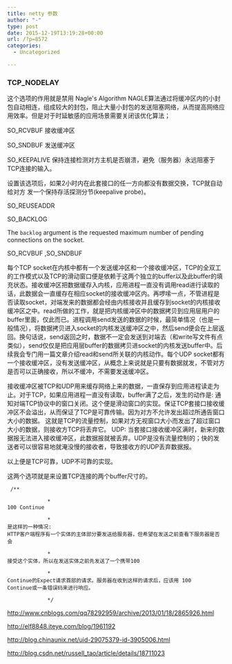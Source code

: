 ```yaml
---
title: netty 参数
author: "-"
type: post
date: 2015-12-19T13:19:28+00:00
url: /?p=8572
categories:
  - Uncategorized

---
```

### TCP_NODELAY
这个选项的作用就是禁用 Nagle's Algorithm
NAGLE算法通过将缓冲区内的小封包自动相连，组成较大的封包，阻止大量小封包的发送阻塞网络，从而提高网络应用效率。但是对于时延敏感的应用场景需要关闭该优化算法；

SO_RCVBUF 接收缓冲区

SO_SNDBUF 发送缓冲区

SO_KEEPALIVE 保持连接检测对方主机是否崩溃，避免（服务器）永远阻塞于TCP连接的输入。

设置该选项后，如果2小时内在此套接口的任一方向都没有数据交换，TCP就自动给对方 发一个保持存活探测分节(keepalive probe)。

SO_REUSEADDR


SO_BACKLOG

The `backlog` argument is the requested maximum number of pending connections on the socket.


SO_RCVBUF ,SO_SNDBUF

每个TCP socket在内核中都有一个发送缓冲区和一个接收缓冲区，TCP的全双工的工作模式以及TCP的滑动窗口便是依赖于这两个独立的buffer以及此buffer的填充状态。接收缓冲区把数据缓存入内核，应用进程一直没有调用read进行读取的话，此数据会一直缓存在相应socket的接收缓冲区内。再啰嗦一点，不管进程是否读取socket，对端发来的数据都会经由内核接收并且缓存到socket的内核接收缓冲区之中。read所做的工作，就是把内核缓冲区中的数据拷贝到应用层用户的buffer里面，仅此而已。进程调用send发送的数据的时候，最简单情况（也是一般情况），将数据拷贝进入socket的内核发送缓冲区之中，然后send便会在上层返回。换句话说，send返回之时，数据不一定会发送到对端去（和write写文件有点类似），send仅仅是把应用层buffer的数据拷贝进socket的内核发送buffer中。后续我会专门用一篇文章介绍read和send所关联的内核动作。每个UDP socket都有一个接收缓冲区，没有发送缓冲区，从概念上来说就是只要有数据就发，不管对方是否可以正确接收，所以不缓冲，不需要发送缓冲区。

接收缓冲区被TCP和UDP用来缓存网络上来的数据，一直保存到应用进程读走为止。对于TCP，如果应用进程一直没有读取，buffer满了之后，发生的动作是: 通知对端TCP协议中的窗口关闭。这个便是滑动窗口的实现。保证TCP套接口接收缓冲区不会溢出，从而保证了TCP是可靠传输。因为对方不允许发出超过所通告窗口大小的数据。 这就是TCP的流量控制，如果对方无视窗口大小而发出了超过窗口大小的数据，则接收方TCP将丢弃它。 UDP: 当套接口接收缓冲区满时，新来的数据报无法进入接收缓冲区，此数据报就被丢弃。UDP是没有流量控制的；快的发送者可以很容易地就淹没慢的接收者，导致接收方的UDP丢弃数据报。
  
以上便是TCP可靠，UDP不可靠的实现。
  
这两个选项就是来设置TCP连接的两个buffer尺寸的。



  <code class="js spaces"> </code><code class="js comments">/**</code>


  <code class="js spaces">             </code><code class="js comments">* 100 Continue</code>


  <code class="js spaces">             </code><code class="js comments">* 是这样的一种情况: HTTP客户端程序有一个实体的主体部分要发送给服务器，但希望在发送之前查看下服务器是否会</code>


  <code class="js spaces">             </code><code class="js comments">* 接受这个实体，所以在发送实体之前先发送了一个携带100</code>


  <code class="js spaces">             </code><code class="js comments">* Continue的Expect请求首部的请求。服务器在收到这样的请求后，应该用 100 Continue或一条错误码来进行响应。</code>


  <code class="js spaces">             </code><code class="js comments">*/</code>



http://www.cnblogs.com/qq78292959/archive/2013/01/18/2865926.html


http://elf8848.iteye.com/blog/1961192

http://blog.chinaunix.net/uid-29075379-id-3905006.html

http://blog.csdn.net/russell_tao/article/details/18711023